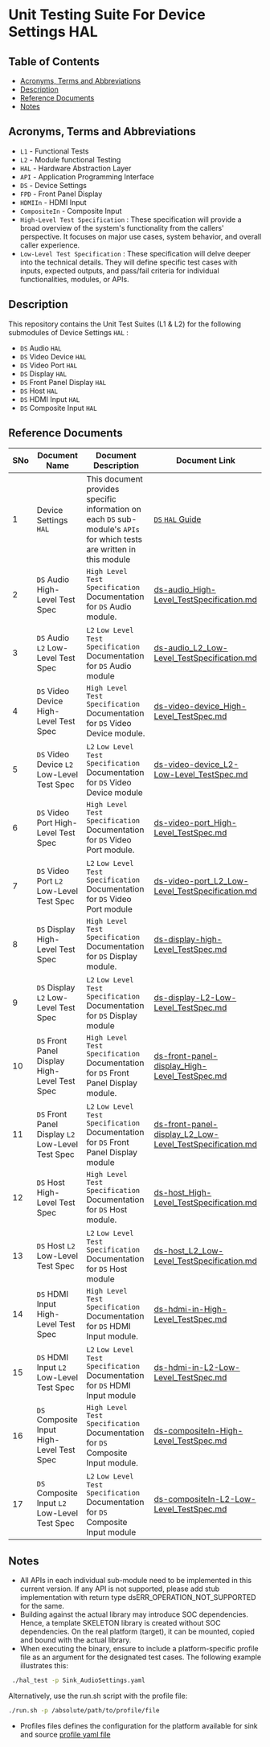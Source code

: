 # Unit Testing Suite For Device Settings HAL

## Table of Contents

- [Acronyms, Terms and Abbreviations](#acronyms-terms-and-abbreviations)
- [Description](#description)
- [Reference Documents](#reference-documents)
- [Notes](#notes)

## Acronyms, Terms and Abbreviations

- `L1`  - Functional Tests
- `L2`  - Module functional Testing
- `HAL` - Hardware Abstraction Layer
- `API` - Application Programming Interface
- `DS`  - Device Settings
- `FPD` - Front Panel Display
- `HDMIIn` - HDMI Input
- `CompositeIn` - Composite Input
- `High-Level Test Specification` : These specification will provide a broad overview of the system's functionality from the callers' perspective. It focuses on major use cases, system behavior, and overall caller experience.
- `Low-Level Test Specification` : These specification will delve deeper into the technical details. They will define specific test cases with inputs, expected outputs, and pass/fail criteria for individual functionalities, modules, or APIs.

## Description

This repository contains the Unit Test Suites (L1 & L2) for the following submodules of Device Settings  `HAL` :

- `DS` Audio `HAL`
- `DS` Video Device `HAL`
- `DS` Video Port `HAL`
- `DS` Display `HAL`
- `DS` Front Panel Display `HAL`
- `DS` Host `HAL`
- `DS` HDMI Input `HAL`
- `DS` Composite Input `HAL`

## Reference Documents

|SNo|Document Name|Document Description|Document Link|
|---|-------------|--------------------|-------------|
|1|Device Settings `HAL`|This document provides specific information on each `DS` sub-module's `APIs` for which tests are written in this module|[`DS` `HAL` Guide](https://github.com/rdkcentral/rdk-halif-device_settings/blob/main/docs/pages/README.md)|
|2|`DS` Audio High-Level Test Spec |`High Level Test Specification` Documentation for `DS` Audio module.|[ds-audio_High-Level_TestSpecification.md]( docs/pages/ds-audio_High-Level_TestSpecification.md)|
|3|`DS` Audio `L2` Low-Level Test Spec |`L2` `Low Level Test Specification` Documentation for `DS` Audio module|[ds-audio_L2_Low-Level_TestSpecification.md]( docs/pages/ds-audio_L2_Low-Level_TestSpecification.md)|
|4|`DS` Video Device High-Level Test Spec |`High Level Test Specification` Documentation for `DS` Video Device module.|[ds-video-device_High-Level_TestSpec.md]( docs/pages/ds-video-device_High-Level_TestSpec.md)|
|5|`DS` Video Device `L2` Low-Level Test Spec |`L2` `Low Level Test Specification` Documentation for `DS` Video Device module|[ds-video-device_L2-Low-Level_TestSpec.md]( docs/pages/ds-video-device_L2-Low-Level_TestSpec.md)|
|6|`DS` Video Port High-Level Test Spec |`High Level Test Specification` Documentation for `DS` Video Port module.|[ds-video-port_High-Level_TestSpec.md]( docs/pages/ds-video-port_High-Level_TestSpec.md)|
|7|`DS` Video Port `L2` Low-Level Test Spec |`L2` `Low Level Test Specification` Documentation for `DS` Video Port module|[ds-video-port_L2_Low-Level_TestSpecification.md]( docs/pages/ds-video-port_L2_Low-Level_TestSpecification.md)|
|8|`DS` Display High-Level Test Spec |`High Level Test Specification` Documentation for `DS` Display module.|[ds-display-high-Level_TestSpec.md]( docs/pages/ds-display-high-Level_TestSpec.md)|
|9|`DS` Display `L2` Low-Level Test Spec |`L2` `Low Level Test Specification` Documentation for `DS` Display module|[ds-display-L2-Low-Level_TestSpec.md]( docs/pages/ds-display-L2-Low-Level_TestSpec.md)|
|10|`DS` Front Panel Display High-Level Test Spec |`High Level Test Specification` Documentation for `DS` Front Panel Display module.|[ds-front-panel-display_High-Level_TestSpec.md]( docs/pages/ds-front-panel-display_High-Level_TestSpec.md)|
|11|`DS` Front Panel Display `L2` Low-Level Test Spec |`L2` `Low Level Test Specification` Documentation for `DS` Front Panel Display module|[ds-front-panel-display_L2_Low-Level_TestSpecification.md]( docs/pages/ds-front-panel-display_L2_Low-Level_TestSpecification.md)|
|12|`DS` Host High-Level Test Spec |`High Level Test Specification` Documentation for `DS` Host module.|[ds-host_High-Level_TestSpecification.md]( docs/pages/ds-host_High-Level_TestSpecification.md)|
|13|`DS` Host `L2` Low-Level Test Spec |`L2` `Low Level Test Specification` Documentation for `DS` Host module|[ds-host_L2_Low-Level_TestSpecification.md]( docs/pages/ds-host_L2_Low-Level_TestSpecification.md)|
|14|`DS` HDMI Input High-Level Test Spec |`High Level Test Specification` Documentation for `DS` HDMI Input module.|[ds-hdmi-in-High-Level_TestSpec.md]( docs/pages/ds-hdmi-in-High-Level_TestSpec.md)|
|15|`DS` HDMI Input `L2` Low-Level Test Spec |`L2` `Low Level Test Specification` Documentation for `DS` HDMI Input module|[ds-hdmi-in-L2-Low-Level_TestSpec.md]( docs/pages/ds-hdmi-in-L2-Low-Level_TestSpec.md)|
|16|`DS` Composite Input High-Level Test Spec |`High Level Test Specification` Documentation for `DS` Composite Input module.|[ds-compositeIn-High-Level_TestSpec.md]( docs/pages/ds-compositeIn-High-Level_TestSpec.md)|
|17|`DS` Composite Input `L2` Low-Level Test Spec |`L2` `Low Level Test Specification` Documentation for `DS` Composite Input module|[ds-compositeIn-L2-Low-Level_TestSpec.md]( docs/pages/ds-compositeIn-L2-Low-Level_TestSpec.md)|

## Notes

- All APIs in each individual sub-module need to be implemented in this current version. If any API is not supported, please add stub implementation with return type dsERR_OPERATION_NOT_SUPPORTED for the same.
- Building against the actual library may introduce SOC dependencies. Hence, a template SKELETON library is created without SOC dependencies. On the real platform (target), it can be mounted, copied and bound with the actual library.
- When executing the binary, ensure to include a platform-specific profile file as an argument for the designated test cases. The following example illustrates this:

```bash
 ./hal_test -p Sink_AudioSettings.yaml
 ```

Alternatively, use the run.sh script with the profile file:

```bash
./run.sh -p /absolute/path/to/profile/file
 ```

- Profiles files defines the configuration for the platform available for sink and source [profile yaml file](./profiles/)
